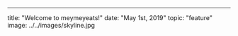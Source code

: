 ---
title: "Welcome to meymeyeats!"
date: "May 1st, 2019"
topic: "feature"
image: ../../images/skyline.jpg

